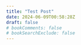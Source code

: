 ```yaml
---
title: "Test Post"
date: 2024-06-09T00:58:28Z
draft: false
# bookComments: false
# bookSearchExclude: false
---
```

